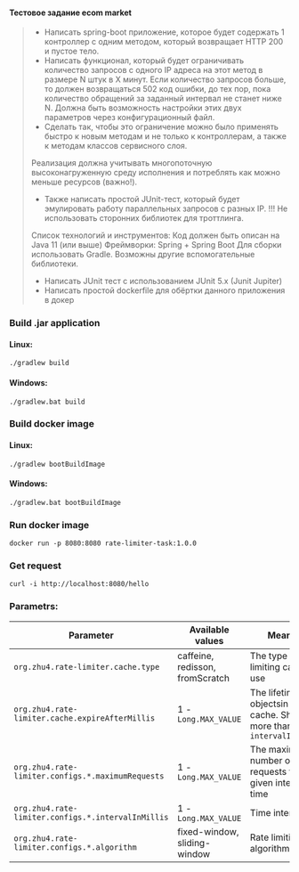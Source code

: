 #### Тестовое задание ecom market

> - Написать spring-boot приложение, которое будет содержать 1 контроллер с одним методом, который возвращает HTTP 200 и пустое тело.
> - Написать функционал, который будет ограничивать количество запросов с одного IP адреса на этот метод в размере N штук в X минут. Если количество запросов больше, то должен возвращаться 502 код ошибки, до тех пор, пока количество обращений за заданный интервал не станет ниже N.
> Должна быть возможность настройки этих двух параметров через конфигурационный файл.
> - Сделать так, чтобы это ограничение можно было применять быстро к новым методам и не только к контроллерам, а также к методам классов сервисного слоя.
>
> Реализация должна учитывать многопоточную высоконагруженную среду исполнения и потреблять как можно меньше ресурсов (важно!).
> - Также написать простой JUnit-тест, который будет эмулировать работу параллельных запросов с разных IP.
> !!! Не использовать сторонних библиотек для троттлинга.
>
> Список технологий и инструментов:
> Код должен быть описан на Java 11 (или выше)
> Фреймворки: Spring + Spring Boot
> Для сборки использовать Gradle. Возможны другие вспомогательные библиотеки.
>
> - Написать JUnit тест с использованием JUnit 5.x (Junit Jupiter)
> - Написать простой dockerfile для обёртки данного приложения в докер



### Build .jar application

#### Linux:
```
./gradlew build
```

#### Windows:

```
./gradlew.bat build
```

### Build docker image

#### Linux:
```
./gradlew bootBuildImage
```

#### Windows:

```
./gradlew.bat bootBuildImage
```

### Run docker image

```
docker run -p 8080:8080 rate-limiter-task:1.0.0
```

### Get request

```
curl -i http://localhost:8080/hello
```

### Parametrs:


| Parameter                                          | Available values                | Meaning                                                                     |
|----------------------------------------------------|---------------------------------|-----------------------------------------------------------------------------|
| `org.zhu4.rate-limiter.cache.type`                 | caffeine, redisson, fromScratch | The type of rate limiting cache to use                                      |
| `org.zhu4.rate-limiter.cache.expireAfterMillis`    | 1 - `Long.MAX_VALUE`            | The lifetime of objectsin the cache. Should be more than `intervalInMillis` |
| `org.zhu4.rate-limiter.configs.*.maximumRequests`  | 1 - `Long.MAX_VALUE`            | The maximum number of requests  for a given interval of time                |
| `org.zhu4.rate-limiter.configs.*.intervalInMillis` | 1 - `Long.MAX_VALUE`            | Time interval                                                               |
| `org.zhu4.rate-limiter.configs.*.algorithm`        | fixed-window, sliding-window    | Rate limiting algorithm                                                     |       
